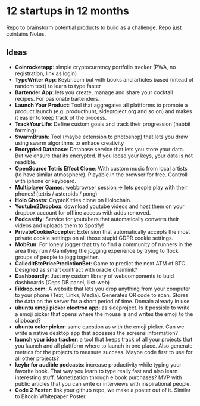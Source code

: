 # 12 startups in 12 months
Repo to brainstorm potential products to build as a challenge. Repo just cointains Notes.

## Ideas
- **Coinrocketapp**: simple cryptocurrency portfolio tracker (PWA, no registration, link as login)
- **TypeWriter App**: Keybr.com but with books and articles based (intead of random text) to learn to type faster
- **Bartender App**: lets you create, manage and share your cocktail recipes. For pasionate bartenders.
- **Launch Your Product**: Tool that aggregates all plattforms to promote a product launch (e.g. producthunt, sideproject.org and so on) and makes it easier to keep track of the process.
- **TrackYourLife**: Define custom goals and track their progression (habbit forming)
- **SwarmBrush**: Tool (maybe extension to photoshop) that lets you draw using swarm algorithms to enhace creativity
- **Encrypted Database**: Database service that lets you store your data. But we ensure that its encrypted. If you loose your keys, your data is not readible.
- **OpenSource Tetris Effect Clone**: With custom music from local artists (to have similar atmosphere). Playable in the browser for free. Controll with iphone or keyboard.
- **Multiplayer Games**: webbrowser session -> lets people play with their phones! (tetris / asteroids / pong)
- **Holo Ghosts**: CryptoKitties clone on Holochain.
- **Youtube2Dropbox**: download youtube videos and host them on your dropbox account for offline access with adds removed.
- **Podcastify**: Service for youtubers that automatically converts their videos and uploads them to Spotify!
- **PrivateCookieAccepter**: Extension that automatically accepts the most private cookie settings on all those stupid GDPR cookie settings.
- **MobRun**: For lonely jogger that try to find a community of runners in the area they run / Gamifying the jogging experience by trying to flock groups of people to jogg together.
- **CalledItBtcPricePredictionBet**: Game to predict the next ATM of BTC. Designed as smart contract with oracle chainlink?
- **Dashboardly**: Just my custom library of webcomponents to buid dashboards (Ceps DB panel, liist-web)
- **Fildrop.com**: A website that lets you drop anything from your computer to your phone (Text, Links, Media). Generates QR code to scan. Stores the data on the server for a short period of time. Domain already in use.
- **ubuntu emoji picker electron app**: as sideproject. Is it possible to write a emoji picker that opens where the mouse is and writes the emoji to the clipboard?
- **ubuntu color picker**: same question as with the emoji picker. Can we write a native desktop app that accesses the screens information?
- **launch your idea tracker**: a tool that keeps track of all your projects that you launch and all plattform where to launch in one place. Also generate metrics for the projects to measure success. Maybe code first to use for all other projects?
- **keybr for audible podcasts**: increase productivity while typing your favorite book. That way you learn to type really fast and also learn interesting stuff. Monetization through e book purchases? MVP with public articles that you can write or interviews with inspirational people.
- **Code 2 Poster**: link your github repo, we make a poster out of it. Similar to Bitcoin Whitepaper Poster.
